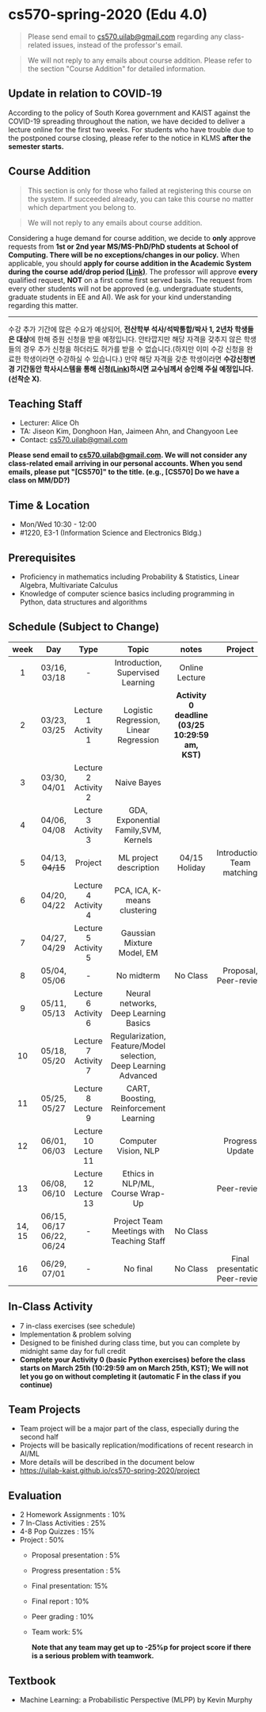 # cs570-spring-2020 (Edu 4.0)

> Please send email to cs570.uilab@gmail.com regarding any class-related issues, instead of the professor's email.

> We will not reply to any emails about course addition. Please refer to the section "Course Addition" for detailed information.


## Update in relation to COVID‑19
According to the policy of South Korea government and KAIST against the COVID-19 spreading throughout the nation, we have decided to deliver a lecture online for the first two weeks. For students who have trouble due to the postponed course closing, please refer to the notice in KLMS **after the semester starts.**


## Course Addition
> This section is only for those who failed at registering this course on the system. If succeeded already, you can take this course no matter which department you belong to.

> We will not reply to any emails about course addition. 

Considering a huge demand for course addition, we decide to **only** approve requests from **1st or 2nd year MS/MS-PhD/PhD students at School of Computing. There will be no exceptions/changes in our policy.** When applicable, you should **apply for course addition in the Academic System during the course add/drop period [(Link)](https://portal.kaist.ac.kr/ennotice/student_notice/11583152634892)**. The professor will approve **every** qualified request, **NOT** on a first come first served basis. The request from every other students will not be approved (e.g. undergraduate students, graduate students in EE and AI). We ask for your kind understanding regarding this matter.

---

수강 추가 기간에 많은 수요가 예상되어, **전산학부 석사/석박통합/박사 1, 2년차 학생들은 대상**에 한해 증원 신청을 받을 예정입니다. 안타깝지만 해당 자격을 갖추지 않은 학생들의 경우 추가 신청을 하더라도 허가를 받을 수 없습니다.(하지만 이미 수강 신청을 완료한 학생이라면 수강하실 수 있습니다.) 만약 해당 자격을 갖춘 학생이라면 **수강신청변경 기간동안 학사시스템을 통해 신청[(Link)](https://portal.kaist.ac.kr/ennotice/student_notice/11583152634892)하시면 교수님께서 승인해 주실 예정입니다.(선착순 X)**. 
  
## Teaching Staff

- Lecturer: Alice Oh
- TA: Jiseon Kim, Donghoon Han, Jaimeen Ahn, and Changyoon Lee
- Contact: cs570.uilab@gmail.com

**Please send email to cs570.uilab@gmail.com. We will not consider any class-related email arriving in our personal accounts. When you send emails, please put "[CS570]" to the title. (e.g., [CS570] Do we have a class on MM/DD?)**

## Time & Location
- Mon/Wed 10:30 - 12:00
- #1220, E3-1 (Information Science and Electronics Bldg.)

## Prerequisites  

- Proficiency in mathematics including Probability & Statistics, Linear Algebra, Multivariate Calculus
- Knowledge of computer science basics including programming in Python, data structures and algorithms 

## Schedule (Subject to Change)

|  week |            Day            |          Type         |                              Topic                             |      notes     |           Project          |
|:-----:|:-------------------------:|:---------------------:|:--------------------------------------------------------------:|:--------------:|:--------------------------:|
|   1   | 03/16, 03/18              |           -           | Introduction, Supervised Learning                               | Online Lecture |                            |
|   2   | 03/23, 03/25              | Lecture  1 Activity 1 | Logistic Regression, Linear Regression                          | **Activity 0 deadline (03/25 10:29:59 am, KST)**|                            |
|   3   | 03/30, 04/01              | Lecture  2 Activity 2 | Naive Bayes                                                    |                |                            |
|   4   | 04/06, 04/08              | Lecture  3 Activity 3 | GDA, Exponential Family,SVM, Kernels                            |                |                            |
|   5   | 04/13, ~~04/15~~              | Project               | ML project description                                         | 04/15 Holiday   | Introduction, Team matching |
|   6   | 04/20, 04/22              | Lecture  4 Activity 4 | PCA, ICA, K-means clustering                                  |                |                            |
|   7   | 04/27, 04/29              | Lecture  5 Activity 5 | Gaussian Mixture Model, EM                                     |                |                            |
|   8   | 05/04, 05/06              |           -           | No midterm                                                     |       No Class         | Proposal, Peer-review                   |
|   9   | 05/11, 05/13              | Lecture  6 Activity 6 | Neural networks, Deep Learning Basics                           |                |                 |
|   10  | 05/18, 05/20              | Lecture  7 Activity 7 | Regularization, Feature/Model selection, Deep Learning Advanced |                |                            |
|   11  | 05/25, 05/27              | Lecture  8 Lecture  9 | CART, Boosting, Reinforcement Learning                          |                |                            |
|   12  | 06/01, 06/03              | Lecture 10 Lecture 11 | Computer Vision, NLP                                            |                | Progress Update                |
|   13  | 06/08, 06/10              | Lecture 12 Lecture 13 | Ethics in NLP/ML, Course Wrap-Up                                |                | Peer-review                    |
| 14, 15 | 06/15, 06/17 06/22, 06/24 |           -           | Project Team Meetings with Teaching Staff                      |        No Class        |                            |
|   16  | 06/29, 07/01              |           -           | No final                                                       |      No Class          | Final presentation Peer-review          |

## In-Class Activity 

- 7 in-class exercises (see schedule)
- Implementation & problem solving
- Designed to be finished during class time, but you can complete by midnight same day for full credit
- **Complete your Activity 0 (basic Python exercises) before the class starts on March 25th (10:29:59 am on March 25th, KST); We will not let you go on without completing it (automatic F in the class if you continue)**

## Team Projects

- Team project will be a major part of the class, especially during the second half
- Projects will be basically replication/modifications of recent research in AI/ML
- More details will be described in the document below
- https://uilab-kaist.github.io/cs570-spring-2020/project

## Evaluation 

* 2 Homework Assignments : 10%
* 7 In-Class Activities : 25%
* 4-8 Pop Quizzes : 15%
* Project : 50%
  * Proposal presentation : 5%
  * Progress presentation : 5%
  * Final presentation: 15%
  * Final report : 10%
  * Peer grading : 10%
  * Team work: 5%
    
    **Note that any team may get up to -25%p for project score if there is a serious problem with teamwork.**

## Textbook

- Machine Learning: a Probabilistic Perspective (MLPP) by Kevin Murphy
